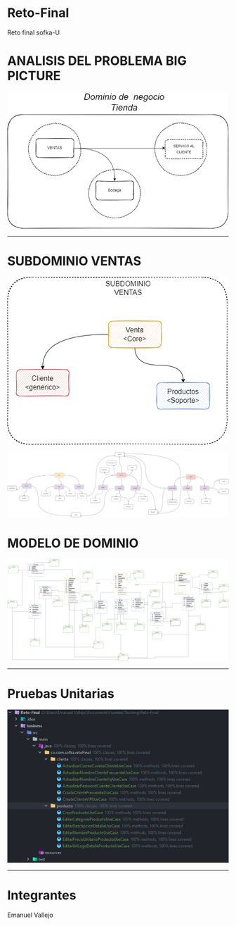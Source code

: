# Reto-Final
 Reto final sofka-U

# ANALISIS DEL PROBLEMA BIG PICTURE

![img.jpg](img/BigPicture.png)


------------------------------------------------
# SUBDOMINIO VENTAS
![img.jpg](img/DiagrmaSubdominio.png)

![img.jpg](img/contexto.png)


# MODELO DE DOMINIO
![img.jpg](img/ModeloDominio.png)

------------------------------------------------
# Pruebas Unitarias

![img.jpg](img/unitTest.png)

------------------------------------------------
# Integrantes

Emanuel Vallejo


